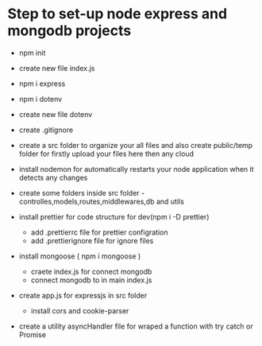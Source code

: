  #  Step to set-up node express and mongodb projects

  - npm init 
  - create new file index.js
  - npm i express
  - npm i dotenv 
  - create new file dotenv
  - create .gitignore
  - create a src folder to organize your all files 
  and also create public/temp folder for firstly upload your files here then any cloud 
  - install nodemon for automatically restarts your node application when it detects any changes 
  - create some folders inside src folder - controlles,models,routes,middlewares,db and utils

  - install prettier for code structure for dev(npm i -D prettier)
    - add .prettierrc file for prettier configration
    - add .prettierignore file for ignore files
  - install mongoose ( npm i mongoose )
    - craete index.js for connect mongodb
    - connect mongodb to in main index.js 
  - create app.js for expressjs in src folder
    - install cors and cookie-parser
  - create a utility asyncHandler file for  wraped a function with try catch or Promise  